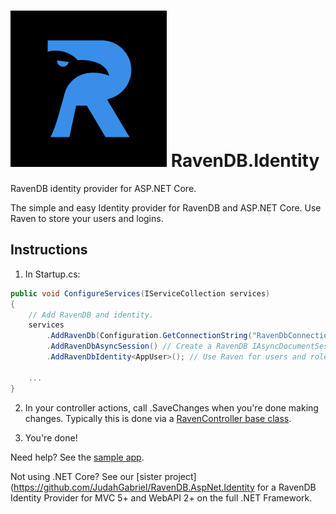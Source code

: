 ﻿# ![RavenDB logo](https://github.com/JudahGabriel/RavenDB.Identity/blob/master/RavenDB.Identity/nuget-icon.png?raw=true) RavenDB.Identity #
RavenDB identity provider for ASP.NET Core.

The simple and easy Identity provider for RavenDB and ASP.NET Core. Use Raven to store your users and logins.

## Instructions ##
1. In Startup.cs:

```csharp
public void ConfigureServices(IServiceCollection services)
{
	// Add RavenDB and identity.
	services
		.AddRavenDb(Configuration.GetConnectionString("RavenDbConnection")) // Create a RavenDB DocumentStore singleton.
		.AddRavenDbAsyncSession() // Create a RavenDB IAsyncDocumentSession for each request.
		.AddRavenDbIdentity<AppUser>(); // Use Raven for users and roles. AppUser is your class, a simple DTO to hold user data. See https://github.com/JudahGabriel/RavenDB.Identity/blob/master/Sample/Models/AppUser.cs

	...
}
```

2. In your controller actions, call .SaveChanges when you're done making changes. Typically this is done via a [RavenController base class](https://github.com/JudahGabriel/RavenDB.Identity/blob/master/Sample/Controllers/RavenController.cs).

3. You're done! 

Need help? See the [sample app](https://github.com/JudahGabriel/RavenDB.Identity/tree/master/Sample).

Not using .NET Core? See our [sister project](https://github.com/JudahGabriel/RavenDB.AspNet.Identity for a RavenDB Identity Provider for MVC 5+ and WebAPI 2+ on the full .NET Framework.